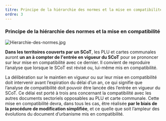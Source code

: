 ```yaml
---
titre: Principe de la hiérarchie des normes et la mise en compatibilité
ordre: 3
---
```


### Principe de la hiérarchie des normes et la mise en compatibilité
![Hierarchie-des-normes.jpg](..%5C..%5C..%5Cstatic%5Cimages%5CHierarchie-des-normes.jpg)

**Dans les territoires couverts par un SCoT**, les PLU et cartes communales auront **un an à compter de l'entrée en vigueur du SCoT** pour se prononcer sur leur mise en compatibilité avec ce dernier. Il convient de reproduire l’analyse que lorsque le SCoT est révisé ou, lui-même mis en compatibilité. 

La délibération sur le maintien en vigueur ou sur leur mise en compatibilité doit intervenir avant l’expiration du délai d’un an, ce qui signifie que l’analyse de compatibilité doit pouvoir être lancée dès l’entrée en vigueur du SCoT. Ce délai est porté à trois ans concernant la compatibilité avec les autres documents sectoriels opposables au PLU et carte communale.
Cette mise en compatibilité devra, dans tous les cas, être réalisée **par le biais de la procédure de modification simplifiée**, et ce quelle que soit l’ampleur des évolutions du document d’urbanisme mis en compatibilité.
